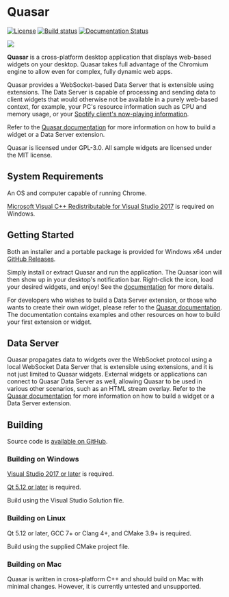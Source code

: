 # Quasar
[![License](https://img.shields.io/github/license/r52/quasar.svg)](https://github.com/r52/quasar/blob/master/LICENSE.txt)
[![Build status](https://ci.appveyor.com/api/projects/status/yd5l7u53ufo4mur1?svg=true)](https://ci.appveyor.com/project/r52/quasar)
[![Documentation Status](https://readthedocs.org/projects/quasardoc/badge/?version=latest)](https://quasardoc.readthedocs.io/en/latest/?badge=latest)

![](https://i.imgur.com/NX2SNUD.png)

**Quasar** is a cross-platform desktop application that displays web-based widgets on your desktop. Quasar takes full advantage of the Chromium engine to allow even for complex, fully dynamic web apps.

Quasar provides a WebSocket-based Data Server that is extensible using extensions. The Data Server is capable of processing and sending data to client widgets that would otherwise not be available in a purely web-based context, for example, your PC's resource information such as CPU and memory usage, or your [Spotify client's now-playing information](https://github.com/r52/quasar-spotify).

Refer to the [Quasar documentation](https://quasardoc.readthedocs.io) for more information on how to build a widget or a Data Server extension.

Quasar is licensed under GPL-3.0. All sample widgets are licensed under the MIT license.

## System Requirements

An OS and computer capable of running Chrome.

[Microsoft Visual C++ Redistributable for Visual Studio 2017](https://go.microsoft.com/fwlink/?LinkId=746572) is required on Windows.


## Getting Started

Both an installer and a portable package is provided for Windows x64 under [GitHub Releases](https://github.com/r52/quasar/releases>).

Simply install or extract Quasar and run the application. The Quasar icon will then show up in your desktop's notification bar. Right-click the icon, load your desired widgets, and enjoy! See the [documentation](https://quasardoc.readthedocs.io) for more details.

For developers who wishes to build a Data Server extension, or those who wants to create their own widget, please refer to the [Quasar documentation](https://quasardoc.readthedocs.io). The documentation contains examples and other resources on how to build your first extension or widget.


## Data Server

Quasar propagates data to widgets over the WebSocket protocol using a local WebSocket Data Server that is extensible using extensions, and it is not just limited to Quasar widgets. External widgets or applications can connect to Quasar Data Server as well, allowing Quasar to be used in various other scenarios, such as an HTML stream overlay. Refer to the [Quasar documentation](https://quasardoc.readthedocs.io) for more information on how to build a widget or a Data Server extension.

## Building

Source code is [available on GitHub](https://github.com/r52/quasar).

### Building on Windows

[Visual Studio 2017 or later](https://www.visualstudio.com/) is required.

[Qt 5.12 or later](http://www.qt.io/) is required.

Build using the Visual Studio Solution file.

### Building on Linux

Qt 5.12 or later, GCC 7+ or Clang 4+, and CMake 3.9+ is required.

Build using the supplied CMake project file.

### Building on Mac

Quasar is written in cross-platform C++ and should build on Mac with minimal changes. However, it is currently untested and unsupported.
